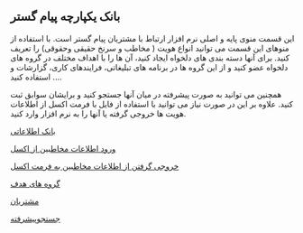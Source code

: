 ﻿## بانک یکپارچه پیام گستر

این قسمت منوی پایه و اصلی نرم افزار ارتباط با مشتریان پیام گستر است. با استفاده از منوهای این قسمت می توانید انواع هویت ( مخاطب و سرنخ حقیقی وحقوقی) را تعریف کنید. برای آنها دسته بندی های دلخواه ایجاد کنید، آن ها را با اهداف مختلف در گروه های دلخواه عضو کنید و از این گروه ها در برنامه های تبلیغاتی، فرایندهای کاری، گزارشات و ... استفاده کنید.

 همچنین می توانید به صورت پیشرفته در میان آنها جستجو کنید و برایشان سوابق ثبت کنید. علاوه بر این در صورت نیاز می توانید با استفاده از فایل با فرمت اکسل از اطلاعات هویت ها خروجی گرفته یا آنها را به نرم افزار وارد کنید.

[بانک اطلاعاتی](Database%2FDatabase.md) 

[ورود اطلاعات مخاطبین از اکسل](Excel-input%2FExcel-input.md)

[خروجی گرفتن از اطلاعات مخاطبین به فرمت اکسل](Excel-output%2FExcel-output.md)

[گروه های هدف](Target-groups%2FTarget-groups.md)

[مشتریان](Customers%2FCustomers.md)

[جستجوپیشرفته](Advanced-search%2FAdvanced-search.md)

